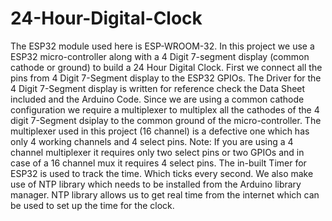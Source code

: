 # 24-Hour-Digital-Clock
The ESP32 module used here is ESP-WROOM-32.
In this project we use a ESP32 micro-controller along with a 4 Digit 7-segment display (common cathode or ground) to build a 24 Hour Digital Clock. 
First we connect all the pins from 4 Digit 7-Segment display to the ESP32 GPIOs. The Driver for the 4 Digit 7-Segment display is written for reference check the Data Sheet included and the Arduino Code. 
Since we are using a common cathode configuration we require a multiplexer to multiplex all the cathodes of the 4 digit 7-Segment dsiplay to the common ground of the micro-controller.
The multiplexer used in this project (16 channel) is a defective one which has only 4 working channels and 4 select pins. 
Note: If you are using a 4 channel multiplexer it requires only two select pins or two GPIOs and in case of a 16 channel mux it requires 4 select pins. 
The in-built Timer for ESP32 is used to track the time. Which ticks every second. 
We also make use of NTP library which needs to be installed from the Arduino library manager. NTP library allows us to get real time from the internet which can be used to set up the time for the clock.  
